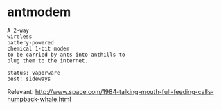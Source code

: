 # antmodem

```
A 2-way
wireless
battery-powered
chemical 1-bit modem
to be carried by ants into anthills to
plug them to the internet.

status: vaporware
best: sideways
```

Relevant: http://www.space.com/1984-talking-mouth-full-feeding-calls-humpback-whale.html
